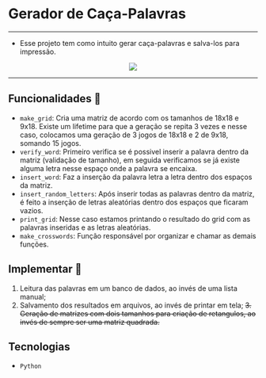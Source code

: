 # Gerador de Caça-Palavras
---
* Esse projeto tem como intuito gerar caça-palavras e salva-los para impressão.

<p align="center">
    <img loading="lazy" src="https://img.shields.io/badge/Status-Em%20Desenvolvimento-%23FFA500"/>
</p>

---

## Funcionalidades :hammer: 
* `make_grid`: Cria uma matriz de acordo com os tamanhos de 18x18 e 9x18. Existe um lifetime para que a geração se repita 3 vezes e nesse caso, colocamos uma geração de 3 jogos de 18x18 e 2 de 9x18, somando 15 jogos.
* `verify_word`: Primeiro verifica se é possivel inserir a palavra dentro da matriz (validação de tamanho), em seguida verificamos se já existe alguma letra nesse espaço onde a palavra se encaixa.
* `insert_word`: Faz a inserção da palavra letra a letra dentro dos espaços da matriz.
* `insert_random_letters`: Após inserir todas as palavras dentro da matriz, é feito a inserção de letras aleatórias dentro dos espaços que ficaram vazios.
* `print_grid`: Nesse caso estamos printando o resultado do grid com as palavras inseridas e as letras aleatórias.
* `make_crosswords`: Função responsável por organizar e chamar as demais funções.

## Implementar :thought_balloon:
1. Leitura das palavras em um banco de dados, ao invés de uma lista manual;
2. Salvamento dos resultados em arquivos, ao invés de printar em tela;
~~3. Geração de matrizes com dois tamanhos para criação de retangulos, ao invés de sempre ser uma matriz quadrada.~~

## Tecnologias
* `Python`

